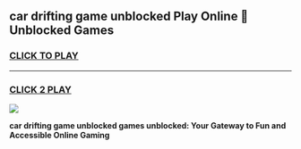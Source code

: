 
## car drifting game unblocked Play Online 👋 Unblocked Games
<h3>
<a href="https://premium.freeplayer.one?title=car_drifting_game_unblocked&ref=19F">CLICK TO PLAY</a></h3>
<hr>

<h3>
<a href="https://premium.freeplayer.one?title=car_drifting_game_unblocked&ref=19F">CLICK 2 PLAY</a>
  
</h3>

<a href="https://premium.freeplayer.one?title=car_drifting_game_unblocked&ref=19F"><img src="https://clearcache.store/games.png"></a>


**car drifting game unblocked games unblocked: Your Gateway to Fun and Accessible Online Gaming**
